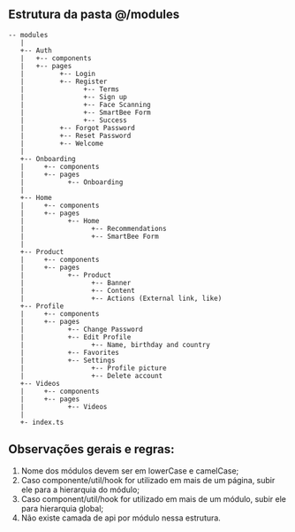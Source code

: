 ## Estrutura da pasta @/modules

```
-- modules
   |
   +-- Auth
   |   +-- components
   |   +-- pages
   |         +-- Login
   |         +-- Register
   |               +-- Terms
   |               +-- Sign up
   |               +-- Face Scanning
   |               +-- SmartBee Form
   |               +-- Success 
   |         +-- Forgot Password
   |         +-- Reset Password
   |         +-- Welcome  
   |
   +-- Onboarding
   |     +-- components
   |     +-- pages
   |           +-- Onboarding
   |
   +-- Home
   |     +-- components
   |     +-- pages
   |           +-- Home
   |                 +-- Recommendations
   |                 +-- SmartBee Form
   |
   +-- Product
   |     +-- components
   |     +-- pages
   |           +-- Product
   |                 +-- Banner
   |                 +-- Content
   |                 +-- Actions (External link, like)
   +-- Profile
   |     +-- components
   |     +-- pages
   |           +-- Change Password
   |           +-- Edit Profile
   |                 +-- Name, birthday and country
   |           +-- Favorites
   |           +-- Settings
   |                 +-- Profile picture
   |                 +-- Delete account
   +-- Videos
   |     +-- components
   |     +-- pages
   |           +-- Videos
   |
   +- index.ts
```

## Observações gerais e regras:

1. Nome dos módulos devem ser em lowerCase e camelCase;
2. Caso componente/util/hook for utilizado em mais de um página, subir ele para a hierarquia do módulo;
3. Caso component/util/hook for utilizado em mais de um módulo, subir ele para hierarquia global;
4. Não existe camada de api por módulo nessa estrutura.
